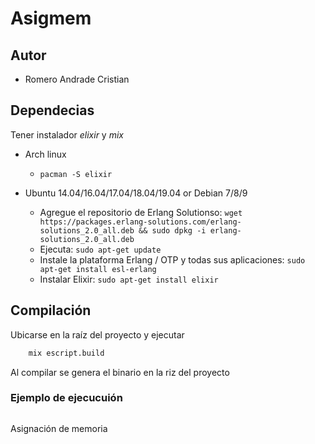 # Asigmem

## Autor

* Romero Andrade Cristian

## Dependecias

Tener instalador _elixir_ y _mix_

* Arch linux

  * `pacman -S elixir`
  
* Ubuntu 14.04/16.04/17.04/18.04/19.04 or Debian 7/8/9 

  * Agregue el repositorio de Erlang Solutionso: `wget https://packages.erlang-solutions.com/erlang-solutions_2.0_all.deb && sudo dpkg -i erlang-solutions_2.0_all.deb`
  * Ejecuta: `sudo apt-get update`
  * Instale la plataforma Erlang / OTP y todas sus aplicaciones: `sudo apt-get install esl-erlang`
  * Instalar Elixir: `sudo apt-get install elixir`

## Compilación

Ubicarse en la raíz del proyecto y ejecutar

```bash
	mix escript.build
```

Al compilar se genera el binario en la riz del proyecto

### Ejemplo de ejecucuión
```bash

```

Asignación de memoria
